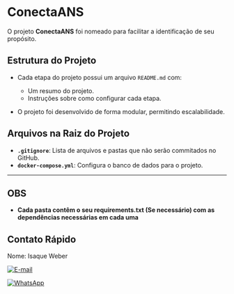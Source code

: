 # ConectaANS

O projeto **ConectaANS** foi nomeado para facilitar a identificação de seu propósito.

## Estrutura do Projeto

- Cada etapa do projeto possui um arquivo `README.md` com:
    - Um resumo do projeto.
    - Instruções sobre como configurar cada etapa.

- O projeto foi desenvolvido de forma modular, permitindo escalabilidade.

## Arquivos na Raiz do Projeto

- **`.gitignore`**: Lista de arquivos e pastas que não serão commitados no GitHub.
- **`docker-compose.yml`**: Configura o banco de dados para o projeto.

---

## OBS

- **Cada pasta contêm o seu requirements.txt (Se necessário) com as dependências necessárias em cada uma**

## Contato Rápido

Nome: Isaque Weber

[![E-mail](https://img.shields.io/badge/E--mail-isaqueweber%40yahoo.com.br-blue)](mailto:isaqueweber@yahoo.com.br) 

[![WhatsApp](https://img.shields.io/badge/WhatsApp-Contato-brightgreen)](https://wa.me/552196798707)
